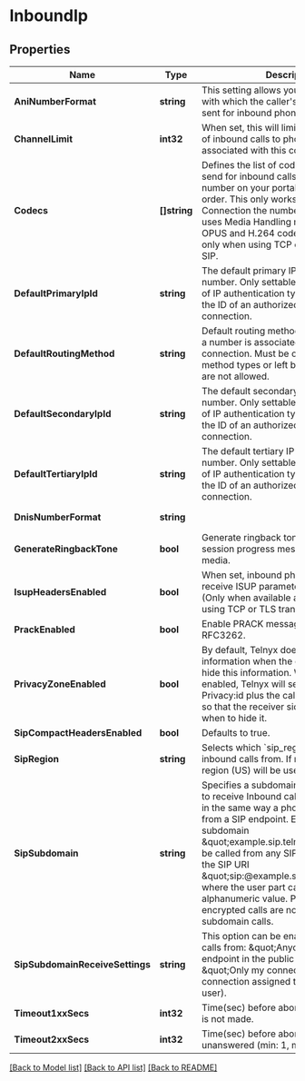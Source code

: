 # InboundIp

## Properties
Name | Type | Description | Notes
------------ | ------------- | ------------- | -------------
**AniNumberFormat** | **string** | This setting allows you to set the format with which the caller&#x27;s number (ANI) is sent for inbound phone calls. | [optional] [default to ANI_NUMBER_FORMAT.E164_NATIONAL_3]
**ChannelLimit** | **int32** | When set, this will limit the total number of inbound calls to phone numbers associated with this connection. | [optional] [default to null]
**Codecs** | **[]string** | Defines the list of codecs that Telnyx will send for inbound calls to a specific number on your portal account, in priority order. This only works when the Connection the number is assigned to uses Media Handling mode: default. OPUS and H.264 codecs are available only when using TCP or TLS transport for SIP. | [optional] [default to ["G722","G711U","G711A","G729","OPUS","H.264"]]
**DefaultPrimaryIpId** | **string** | The default primary IP to use for the number. Only settable if the connection is               of IP authentication type. Value must be the ID of an authorized IP set on the connection. | [optional] [default to null]
**DefaultRoutingMethod** | **string** | Default routing method to be used when a number is associated with the connection. Must be one of the routing method types or left blank, other values are not allowed. | [optional] [default to null]
**DefaultSecondaryIpId** | **string** | The default secondary IP to use for the number. Only settable if the connection is               of IP authentication type. Value must be the ID of an authorized IP set on the connection. | [optional] [default to null]
**DefaultTertiaryIpId** | **string** | The default tertiary IP to use for the number. Only settable if the connection is               of IP authentication type. Value must be the ID of an authorized IP set on the connection. | [optional] [default to null]
**DnisNumberFormat** | **string** |  | [optional] [default to DNIS_NUMBER_FORMAT.E164_1]
**GenerateRingbackTone** | **bool** | Generate ringback tone through 183 session progress message with early media. | [optional] [default to false]
**IsupHeadersEnabled** | **bool** | When set, inbound phone calls will receive ISUP parameters via SIP headers. (Only when available and only when using TCP or TLS transport.) | [optional] [default to false]
**PrackEnabled** | **bool** | Enable PRACK messages as defined in RFC3262. | [optional] [default to false]
**PrivacyZoneEnabled** | **bool** | By default, Telnyx does not send caller-id information when the caller has chosen to hide this information. When this option is enabled, Telnyx will send the SIP header Privacy:id plus the caller-id information so that the receiver side can choose when to hide it. | [optional] [default to false]
**SipCompactHeadersEnabled** | **bool** | Defaults to true. | [optional] [default to true]
**SipRegion** | **string** | Selects which &#x60;sip_region&#x60; to receive inbound calls from. If null, the default region (US) will be used. | [optional] [default to SIP_REGION.US]
**SipSubdomain** | **string** | Specifies a subdomain that can be used to receive Inbound calls to a Connection, in the same way a phone number is used, from a SIP endpoint. Example: the subdomain \&quot;example.sip.telnyx.com\&quot; can be called from any SIP endpoint by using the SIP URI \&quot;sip:@example.sip.telnyx.com\&quot; where the user part can be any alphanumeric value. Please note TLS encrypted calls are not allowed for subdomain calls. | [optional] [default to null]
**SipSubdomainReceiveSettings** | **string** | This option can be enabled to receive calls from: \&quot;Anyone\&quot; (any SIP endpoint in the public Internet) or \&quot;Only my connections\&quot; (any connection assigned to the same Telnyx user). | [optional] [default to null]
**Timeout1xxSecs** | **int32** | Time(sec) before aborting if connection is not made. | [optional] [default to 3]
**Timeout2xxSecs** | **int32** | Time(sec) before aborting if call is unanswered (min: 1, max: 600). | [optional] [default to 90]

[[Back to Model list]](../README.md#documentation-for-models) [[Back to API list]](../README.md#documentation-for-api-endpoints) [[Back to README]](../README.md)

